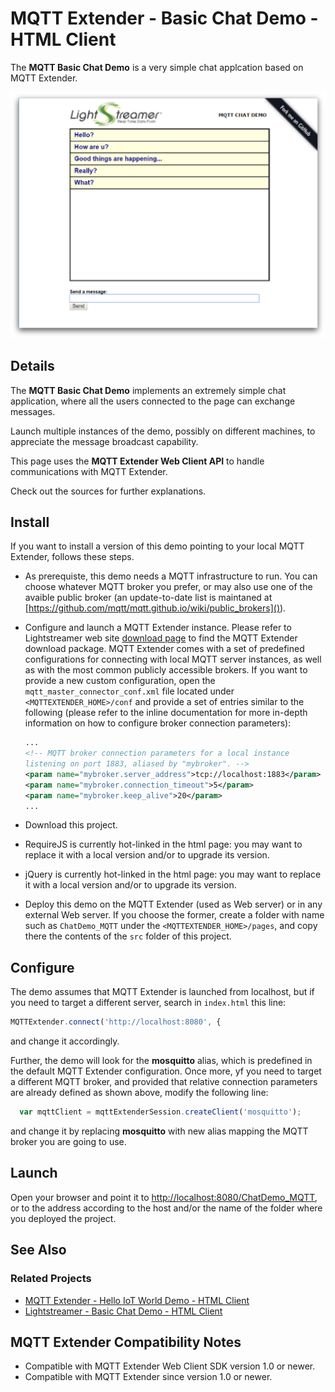 # MQTT Extender - Basic Chat Demo - HTML Client

<!-- START DESCRIPTION mqttextender-example-chat-client-javascript -->

The **MQTT Basic Chat Demo** is a very simple chat applcation based on MQTT
Extender.

![screenshot](screen-large.png)

## Details

The **MQTT Basic Chat Demo** implements an extremely simple chat application,
where all the users connected to the page can exchange messages.

Launch multiple instances of the demo, possibly on different machines, to
appreciate the message broadcast capability.

This page uses the **MQTT Extender Web Client API** to handle communications
with MQTT Extender.

Check out the sources for further explanations.

<!-- END DESCRIPTION mqttextender-example-chat-client-javascript -->

## Install

If you want to install a version of this demo pointing to your local MQTT
Extender, follows these steps.

* As prerequiste, this demo needs a MQTT infrastructure to run. You can choose 
whatever MQTT broker you prefer, or may also use one of the avaible public 
broker (an update-to-date list is maintaned at 
[https://github.com/mqtt/mqtt.github.io/wiki/public_brokers]()).
* Configure and launch a MQTT Extender instance. Please refer to Lightstreamer
web site [download page](http://download.lightstreamer.com/) to find the MQTT
Extender download package. MQTT Extender comes with a set of predefined 
configurations for connecting with local MQTT server instances, as well as with
the most common publicly accessible brokers. If you want to provide a new custom
configuration, open the `mqtt_master_connector_conf.xml` file located under
`<MQTTEXTENDER_HOME>/conf` and provide a set of entries similar to the following
(please refer to the inline documentation for more in-depth information on how
to configure broker connection parameters):
  ```xml
  ...
  <!-- MQTT broker connection parameters for a local instance 
  listening on port 1883, aliased by "mybroker". -->
  <param name="mybroker.server_address">tcp://localhost:1883</param>
  <param name="mybroker.connection_timeout">5</param>
  <param name="mybroker.keep_alive">20</param>
  ...
  ```  

* Download this project.
* RequireJS is currently hot-linked in the html page: you may want to replace it
with a local version and/or to upgrade its version.
* jQuery is currently hot-linked in the html page: you may want to replace it
with a local version and/or to upgrade its version.
* Deploy this demo on the MQTT Extender (used as Web server) or in any external
Web server. If you choose the former, create a folder with name such as
`ChatDemo_MQTT` under the `<MQTTEXTENDER_HOME>/pages`, and copy there the
contents of the `src` folder of this project.

## Configure
The demo assumes that MQTT Extender is launched from localhost, but if you need
to target a different server, search in `index.html` this line:
```js
MQTTExtender.connect('http://localhost:8080', {
``` 
and change it accordingly.

Further, the demo will look for the **mosquitto** alias, which is predefined in
the default MQTT Extender configuration. Once more, yf you need to target a
different MQTT broker, and provided that relative connection parameters are
already defined as shown above, modify the following line:

```js
  var mqttClient = mqttExtenderSession.createClient('mosquitto');
```
and change it by replacing **mosquitto** with new alias mapping the MQTT broker
you are going to use.

## Launch
Open your browser and point it to [http://localhost:8080/ChatDemo_MQTT](), or to
the address according to the host and/or the name of the folder where you
deployed the project.

## See Also

### Related Projects

* [MQTT Extender - Hello IoT World Demo - HTML Client](https://github.com/Lightstreamer/Lightstreamer-MQTT-example-HelloIoTWorld-client-javascript)
* [Lightstreamer - Basic Chat Demo - HTML Client](https://github.com/Lightstreamer/Lightstreamer-example-chat-client-javascript)

## MQTT Extender Compatibility Notes

* Compatible with MQTT Extender Web Client SDK version 1.0 or
newer.
* Compatible with MQTT Extender since version 1.0 or newer.
